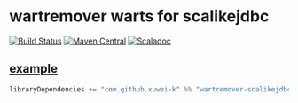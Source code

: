 # wartremover warts for scalikejdbc

[![Build Status](https://travis-ci.org/xuwei-k/wartremover-scalikejdbc.svg?branch=master)](https://travis-ci.org/xuwei-k/wartremover-scalikejdbc)
[![Maven Central](https://maven-badges.herokuapp.com/maven-central/com.github.xuwei-k/wartremover-scalikejdbc_2.12/badge.svg)](https://maven-badges.herokuapp.com/maven-central/com.github.xuwei-k/wartremover-scalikejdbc_2.12/)
[![Scaladoc](https://javadoc-badge.appspot.com/com.github.xuwei-k/wartremover-scalikejdbc_2.12.svg?label=scaladoc)](https://javadoc-badge.appspot.com/com.github.xuwei-k/wartremover-scalikejdbc_2.12/scalikejdbc/warts/index.html?javadocio=true)

## [example](example/test/basic/build.sbt)

```scala
libraryDependencies += "com.github.xuwei-k" %% "wartremover-scalikejdbc" % "0.3.0"
```

